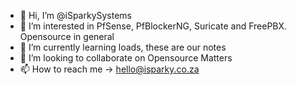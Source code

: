 - 👋 Hi, I’m @iSparkySystems
- 👀 I’m interested in PfSense, PfBlockerNG, Suricate and FreePBX. Opensource in general
- 🌱 I’m currently learning loads, these are our notes
- 💞️ I’m looking to collaborate on Opensource Matters
- 📫 How to reach me -> hello@isparky.co.za

<!---
iSparkySystems/iSparkySystems is a ✨ special ✨ repository because its `README.md` (this file) appears on your GitHub profile.
You can click the Preview link to take a look at your changes.
--->
